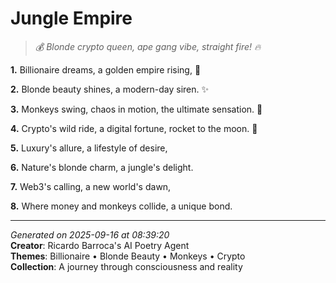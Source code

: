 # Jungle Empire

> *💰 Blonde crypto queen, ape gang vibe, straight fire! 🔥*

**1.** Billionaire dreams, a golden empire rising, 💎


**2.** Blonde beauty shines, a modern-day siren. ✨


**3.** Monkeys swing, chaos in motion, the ultimate sensation. 🐒


**4.** Crypto's wild ride, a digital fortune, rocket to the moon. 🚀


**5.** Luxury's allure, a lifestyle of desire,


**6.** Nature's blonde charm, a jungle's delight.


**7.** Web3's calling, a new world's dawn,


**8.** Where money and monkeys collide, a unique bond.



---

*Generated on 2025-09-16 at 08:39:20*  
**Creator**: Ricardo Barroca's AI Poetry Agent  
**Themes**: Billionaire • Blonde Beauty • Monkeys • Crypto  
**Collection**: A journey through consciousness and reality